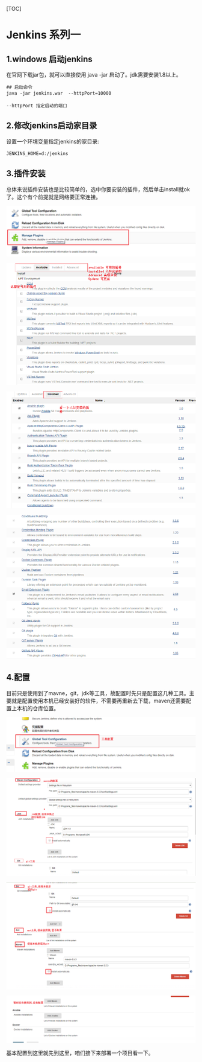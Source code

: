 [TOC]



# Jenkins 系列一

## 1.windows 启动jenkins

在官网下载jar包，就可以直接使用 java -jar 启动了。jdk需要安装1.8以上。

```shell
## 启动命令
java -jar jenkins.war  --httpPort=10000

--httpPort 指定启动的端口
```



## 2.修改jenkins启动家目录

设置一个环境变量指定jenkins的家目录:

```shell
JENKINS_HOME=d:/jenkins
```

## 3.插件安装

总体来说插件安装也是比较简单的，选中你要安装的插件，然后单击install就ok了。这个有个前提就是网络要正常连接。

![](../../image/jenkins/plugin1.png)

![](../../image/jenkins/plugin2.png)

![](../../image/jenkins/plugin3.png)

![](../../image/jenkins/plugin4.png)

## 4.配置

目前只是使用到了mavne，git，jdk等工具，故配置时先只是配置这几种工具。主要就是配置使用本机已经安装好的软件，不需要再重新去下载，maven还需要配置上本机的仓库位置。

![](../../image/jenkins/config1.png)

![](../../image/jenkins/config2.png)

![](../../image/jenkins/config3.png)

![](../../image/jenkins/config4.png)



基本配置到这里就先到这里，咱们接下来部署一个项目看一下。
















